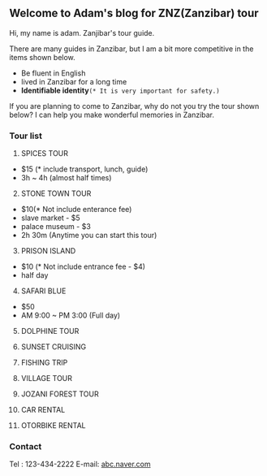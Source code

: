 ## Welcome to Adam's blog for ZNZ(Zanzibar) tour

Hi, my name is adam. Zanjibar's tour guide.

There are many guides in Zanzibar, but I am a bit more competitive in the items shown below.

- Be fluent in English
- lived in Zanzibar for a long time
- **Identifiable identity**`(* It is very important for safety.)`

If you are planning to come to Zanzibar, why do not you try the tour shown below?
I can help you make wonderful memories in Zanzibar.

### Tour list

1. SPICES TOUR

 - $15 (* include transport, lunch, guide)
 - 3h ~ 4h (almost half times)

2. STONE TOWN TOUR

 - $10(* Not include enterance fee)
  - slave market - $5
  - palace museum - $3
 - 2h 30m (Anytime you can start this tour)

3. PRISON ISLAND

 - $10 (* Not include entrance fee - $4)
 - half day

4. SAFARI BLUE

 - $50
 - AM 9:00 ~ PM 3:00 (Full day)

5. DOLPHINE TOUR

6. SUNSET CRUISING

7. FISHING TRIP

8. VILLAGE TOUR

9. JOZANI FOREST TOUR

10. CAR RENTAL

11. OTORBIKE RENTAL

### Contact

Tel : 123-434-2222
E-mail: [abc.naver.com](abc.naver.com)
